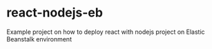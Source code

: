 # react-nodejs-eb
Example project on how to deploy react with nodejs project on Elastic Beanstalk environment
